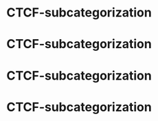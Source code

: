 # CTCF-subcategorization
# CTCF-subcategorization
# CTCF-subcategorization
# CTCF-subcategorization
